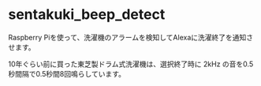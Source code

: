 # sentakuki_beep_detect

Raspberry Piを使って、洗濯機のアラームを検知してAlexaに洗濯終了を通知させます。

10年ぐらい前に買った東芝製ドラム式洗濯機は、選択終了時に 2kHz の音を0.5秒間隔で0.5秒間8回鳴らしています。

